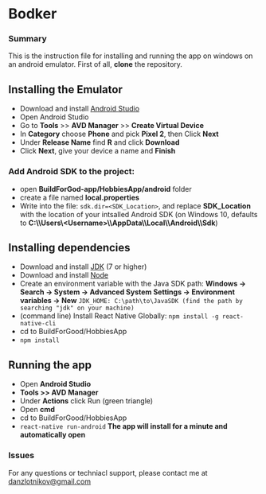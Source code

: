 # Bodker
### Summary
This is the instruction file for installing and running the app on windows on an android emulator.
First of all, **clone** the repository.

## Installing the Emulator
- Download and install [Android Studio]
- Open Android Studio
- Go to **Tools** >> **AVD Manager** >> **Create Virtual Device**
- In **Category** choose **Phone** and pick **Pixel 2**, then Click **Next**
- Under **Release Name** find **R** and click **Download**
- Click **Next**, give your device a name and **Finish**
### Add Android SDK to the project:
- open **BuildForGod-app/HobbiesApp/android** folder
- create a file named **local.properties**
- Write into the file:
 `sdk.dir=<SDK_Location>`, and replace **SDK_Location** with the location of your intsalled Android SDK (on Windows 10, defaults to **C:\\\Users\\\<Username>\\\AppData\\\Local\\\Android\\\Sdk**)

## Installing dependencies
- Download and install [JDK] (7 or higher)
- Download and install [Node]
- Create an environment variable with the Java SDK path: 
**Windows → Search → System → Advanced System Settings → Environment variables → New**
`
JDK_HOME: C:\path\to\JavaSDK (find the path by searching "jdk" on your machine)
`
- (command line) Install React Native Globally:
    `npm install -g react-native-cli`
- cd to BuildForGood/HobbiesApp
- `npm install` 


## Running the app
- Open **Android Studio** 
- **Tools >> AVD Manager**
- Under **Actions** click Run (green triangle)
- Open **cmd**
- cd to BuildForGood/HobbiesApp
- `react-native run-android`
**The app will install for a minute and automatically open**

### Issues
For any questions or techniacl support, please contact me at danzlotnikov@gmail.com






   [Android Studio]: <https://developer.android.com/studio?gclid=Cj0KCQiAkuP9BRCkARIsAKGLE8Ue-x76LixUElT7SgUXdCiHXj17yEUULvx7qsZkHPM8he-Z4vOz0NQaAlspEALw_wcB&gclsrc=aw.ds>
   [JDK]: <https://www.oracle.com/java/technologies/javase-downloads.html>
   [Node]: <https://nodejs.org/en/>
